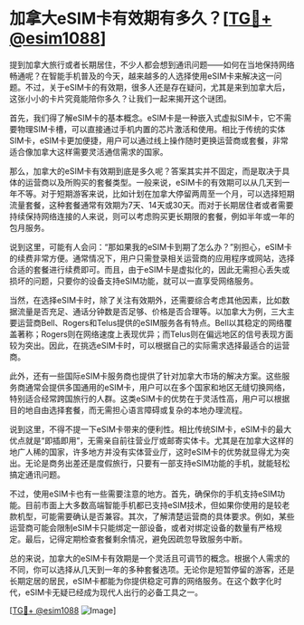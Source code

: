# 加拿大eSIM卡有效期有多久？[[TG💪+ @esim1088](https://t.me/s/esim1088)]

提到加拿大旅行或者长期居住，不少人都会想到通讯问题——如何在当地保持网络畅通呢？在智能手机普及的今天，越来越多的人选择使用eSIM卡来解决这一问题。不过，关于eSIM卡的有效期，很多人还是存在疑问，尤其是来到加拿大后，这张小小的卡片究竟能陪你多久？让我们一起来揭开这个谜团。

首先，我们得了解eSIM卡的基本概念。eSIM卡是一种嵌入式虚拟SIM卡，它不需要物理SIM卡槽，可以直接通过手机内置的芯片激活和使用。相比于传统的实体SIM卡，eSIM卡更加便捷，用户可以通过线上操作随时更换运营商或套餐，非常适合像加拿大这样需要灵活通信需求的国家。

那么，加拿大的eSIM卡有效期到底是多久呢？答案其实并不固定，而是取决于具体的运营商以及所购买的套餐类型。一般来说，eSIM卡的有效期可以从几天到一年不等。对于短期游客来说，比如计划在加拿大停留两周至一个月，可以选择短期流量套餐，这种套餐通常有效期为7天、14天或30天。而对于长期居住者或者需要持续保持网络连接的人来说，则可以考虑购买更长期限的套餐，例如半年或一年的包月服务。

说到这里，可能有人会问：“那如果我的eSIM卡到期了怎么办？”别担心，eSIM卡的续费非常方便。通常情况下，用户只需登录相关运营商的应用程序或网站，选择合适的套餐进行续费即可。而且，由于eSIM卡是虚拟化的，因此无需担心丢失或损坏的问题，只要你的设备支持eSIM功能，就可以一直享受网络服务。

当然，在选择eSIM卡时，除了关注有效期外，还需要综合考虑其他因素，比如数据流量是否充足、通话分钟数是否足够、价格是否合理等。以加拿大为例，三大主要运营商Bell、Rogers和Telus提供的eSIM服务各有特点。Bell以其稳定的网络覆盖著称；Rogers则在网络速度上表现优异；而Telus则在偏远地区的信号表现方面较为突出。因此，在挑选eSIM卡时，可以根据自己的实际需求选择最适合的运营商。

此外，还有一些国际eSIM卡服务商也提供了针对加拿大市场的解决方案。这些服务商通常会提供多国通用的eSIM卡，用户可以在多个国家和地区无缝切换网络，特别适合经常跨国旅行的人群。这类eSIM卡的优势在于灵活性高，用户可以根据目的地自由选择套餐，而无需担心语言障碍或复杂的本地办理流程。

说到这里，不得不提一下eSIM卡带来的便利性。相比传统SIM卡，eSIM卡的最大优点就是“即插即用”，无需亲自前往营业厅或邮寄实体卡。尤其是在加拿大这样的地广人稀的国家，许多地方并没有实体营业厅，这时eSIM卡的优势就显得尤为突出。无论是商务出差还是度假旅行，只要有一部支持eSIM功能的手机，就能轻松搞定通讯问题。

不过，使用eSIM卡也有一些需要注意的地方。首先，确保你的手机支持eSIM功能。目前市面上大多数高端智能手机都已支持eSIM技术，但如果你使用的是较老款机型，可能需要确认是否兼容。其次，了解清楚运营商的具体要求。例如，某些运营商可能会限制eSIM卡只能绑定一部设备，或者对绑定设备的数量有严格规定。最后，记得定期检查套餐剩余情况，避免因疏忽导致服务中断。

总的来说，加拿大的eSIM卡有效期是一个灵活且可调节的概念。根据个人需求的不同，你可以选择从几天到一年的多种套餐选项。无论你是短暂停留的游客，还是长期定居的居民，eSIM卡都能为你提供稳定可靠的网络服务。在这个数字化时代，eSIM卡无疑已经成为现代人出行的必备工具之一。

[[TG💪+ @esim1088](https://t.me/s/esim1088) ![Image](https://i.postimg.cc/4NQfJmqS/Snipaste-2025-05-13-00-14-12.png)]